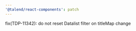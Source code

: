 ```yaml
---
'@talend/react-components': patch
---
```


fix(TDP-11342): do not reset Datalist filter on titleMap change
